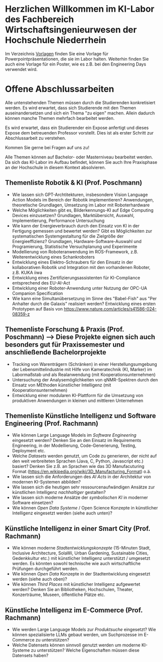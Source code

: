 # Herzlichen Willkommen im KI-Labor des Fachbereich Wirtschaftsingenieurwesen der Hochschule Niederrhein


Im Verzeichnis [Vorlagen](https://github.com/rachmann-alexander/ki-labor/tree/main/templates) finden Sie eine Vorlage für Powerpointpräsentationen, die sie im Labor halten. Weiterhin finden Sie auch eine Vorlage für ein Poster, wie es z.B. bei den Engineering Days verwendet wird.


# Offene Abschlussarbeiten
Alle untenstehenden Themen müssen durch die Studierenden konkretisiert werden. Es wird erwartet, dass sich Studierende mit den Themen auseinandersetzen und sich ein Thema "zu eigen" machen. Allein dadurch können manche Themen mehrfach bearbeitet werden.

Es wird erwartet, dass ein Studierender ein Expose anfertigt und dieses Expose dem betreuenden Professor vorstellt. Dies ist als erster Schritt zur Abschlussarbeit zu verstehen.

Kommen Sie gerne bei Fragen auf uns zu!

Alle Themen können auf Bachelor- oder Masterniveau bearbeitet werden. Da sich das KI-Labor im Aufbau befindet, können Sie auch Ihre Praxisphase an der Hochschule in diesem Kontext absolvieren.

## Themenliste Robotik & KI  (Prof. Poschmann)
- Wie lassen sich GPT-Archtitekturen, insbesondere Vision Language Action Models im Bereich der Robotik implementieren? Anwendungen, theoretische Grundlagen, Umsetzung im Labor mit Roboterhardware
- Welche Möglichkeiten gibt es, Bilderkennungs-KI auf Edge Computing Devices einzusetzen? Grundlagen, Marktübersicht, Auswahl, Implementierung, Performance Untersuchung
- Wie kann der Energieverbrauch durch den Einsatz von KI in der Fertigung gemessen und bewertet werden? Gibt es Möglichkeiten zur systematischen Systemgestaltung für die Zielgröße der Energieeffizienz? Grundlagen, Hardware-Software-Auswahl und Programierung, Statistische Versuchplanung und Experimente
- Modellierung von Roboteranwendung im ROS-Framework, z.B. Weiterentwicklung eines Schankroboters
- Entwicklung eines Elektro-Schraubers für den Einsatz in der kollaborativen Robotik und Integration mit den vorhandenen Roboter, z.B. KUKA iiwa
- Entwicklung eines Zertifizierungsassistenten für KI-Compliance entsprechend des EU-AI-Act
- Entwicklung einer Roboter-Anwendung unter Nutzung der OPC-UA Companion Specification
- Wie kann eine Simultanübersetzung im Sinne des "Babel-Fish" aus "Per Anhalter durch die Galaxis" realisiert werden? Entwicklung eines ersten Prototypen auf Basis von https://www.nature.com/articles/s41586-024-08359-z 

## Themenliste Forschung & Praxis (Prof. Poschmann) --> Diese Projekte eignen sich auch besonders gut für Praxissemester und anschließende Bachelorprojekte
- Tracking von Warenträgern (Schränken) in einer Herstellungsumgebung der Lebensmittelindustrie mit Hilfe von Kameratechnik (KI, Marker) im Labormaßstab und als Realanwendung (mit Kooperationsunternehmen)
- Untersuchung der Analysemöglichkeiten von qNMR-Spektren durch den Einsatz von MEthoden künstlicher Intelligenz (mit Kooperationsunternehmen)
- Entwicklung einer modularen KI-Plattform für die Umsetzung von produktiven Anwendungen in kleinen und mittleren Unternehmen


## Themenliste Künstliche Intelligenz und Software Engineering (Prof. Rachmann)

- Wie können Large Language Models im *Software Engineering* eingesetzt werden? Denken Sie an den Einsatz im Requirements Engineering, in der Modellierung, Code-Generierung, Testing, Deployment etc.
- Welche *Datasets* werden genutzt, um Code zu generieren, der nicht auf den weit verbreiteten Sprachen (Java, C, Python, Javascript etc.) basiert? Denken Sie z.B. an Sprachen wie das 3D Manufacuturing Format (https://en.wikipedia.org/wiki/3D_Manufacturing_Format) o.ä.
- Wie lassen sich die Anforderungen des *AI Acts* in der Architektur von modernen KI-Systemen abbilden?
- Wie lassen sich die heutigen sehr ressourcenaufwändigen Ansätze zur künstlichen Intelligenz *nachhaltiger* gestalten?
- Wie lassen sich moderne Ansätze der *symbolischen KI* in moderner Software einsetzen?
- Wie können *Open Data Systeme* / Open Science Konzepte in künstlicher Intelligenz eingesetzt werden (siehe auch unten)?

## Künstliche Intelligenz in einer Smart City (Prof. Rachmann)

- Wie können moderne *Stadtentwicklungskonzepte* (15-Minuten Stadt, Inclusive Architecture, SolaWi, Urban Gardening, Sustainable Cities, Gedenkkultur etc.) mit künstlicher Intelligenz unterstützt / umgesetzt werden. Es könnten sowohl technische wie auch wirtschaftliche Prüfungen durchgeführt werden.
- Wie können *Open Data* Konzepte in der Stadtentwicklung eingesetzt werden (siehe auch oben)?
- Wie können *Third Places* mit künstlicher Intelligenz aufgewertet werden? Denken Sie an Bibliotheken, Hochschulen, Theater, Konzerträume, Museen, öffentliche Plätze etc.


## Künstliche Intelligenz im E-Commerce (Prof. Rachmann)

- Wie werden Large Language Models zur *Produktsuche* eingesetzt? Wie können spezialisierte LLMs gebaut werden, um Suchprozesse im E-Commerce zu unterstützen?
- Welche Datensets können sinnvoll genutzt werden um moderne KI-Systeme zu unterstützen? Welche Eigenschaften müssen diese Datensets haben?
